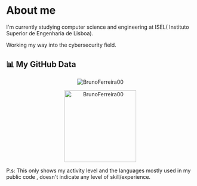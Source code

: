 # About me

I'm currently studying computer science and engineering at ISEL( Instituto Superior de Engenharia de Lisboa).

Working my way into the cybersecurity field.

## 📊 My GitHub Data

<p align="center">
	<img src="https://github-readme-streak-stats.herokuapp.com/?user=BrunoFerreira00&theme=dark" alt="BrunoFerreira00" />
</p>

<p align="center">
	<img src="https://github-readme-stats.vercel.app/api/top-langs?username=BrunoFerreira00&langs_count=10&show_icons=true&locale=en&layout=compact&theme=dark" alt="BrunoFerreira00" height="192px" />
</p>

P.s: This only shows my activity level and the languages mostly used in my public code , doesn't indicate any level of skill/experience.
